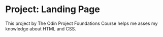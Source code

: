 <h1>Project: Landing Page</h1>

<p>This project by The Odin Project Foundations Course helps me asses my knowledge about HTML and CSS.</p>